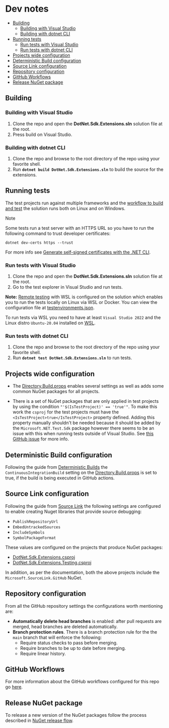 # Dev notes

- [Building](#building)
  - [Building with Visual Studio](#building-with-visual-studio)
  - [Building with dotnet CLI](#building-with-dotnet-cli)
- [Running tests](#running-tests)
  - [Run tests with Visual Studio](#run-tests-with-visual-studio)
  - [Run tests with dotnet CLI](#run-tests-with-dotnet-cli)
- [Projects wide configuration](#projects-wide-configuration)
- [Deterministic Build configuration](#deterministic-build-configuration)
- [Source Link configuration](#source-link-configuration)
- [Repository configuration](#repository-configuration)
- [GitHub Workflows](#github-workflows)
- [Release NuGet package](#release-nuget-package)

## Building

### Building with Visual Studio

1) Clone the repo and open the **DotNet.Sdk.Extensions.sln** solution file at the root.
2) Press build on Visual Studio.

### Building with dotnet CLI

1) Clone the repo and browse to the root directory of the repo using your favorite shell.
2) Run **`dotnet build DotNet.Sdk.Extensions.sln`** to build the source for the extensions.

## Running tests

The test projects run against multiple frameworks and the [workflow to build and test](/.github/workflows/nuget-publish.yml) the solution runs both on Linux and on Windows.

> [!NOTE]
>
> Some tests run a test server with an HTTPS URL so you have to run the following command to trust developer certificates:
>
> ```
> dotnet dev-certs https --trust
> ```
>
> For more info see [Generate self-signed certificates with the .NET CLI](https://docs.microsoft.com/en-us/dotnet/core/additional-tools/self-signed-certificates-guide).

### Run tests with Visual Studio

1) Clone the repo and open the **DotNet.Sdk.Extensions.sln** solution file at the root.
2) Go to the test explorer in Visual Studio and run tests.

**Note:** [Remote testing](https://docs.microsoft.com/en-us/visualstudio/test/remote-testing?view=vs-2022) with WSL is configured on the solution which enables you to run the tests locally on Linux via WSL or Docker. You can view the configuration file at [testenvironments.json](/testenvironments.json).

To run tests via WSL you need to have at least `Visual Studio 2022` and the Linux distro `Ubuntu-20.04` installed on [WSL](https://docs.microsoft.com/en-us/windows/wsl/install).

### Run tests with dotnet CLI

1) Clone the repo and browse to the root directory of the repo using your favorite shell.
2) Run **`dotnet test DotNet.Sdk.Extensions.sln`** to run tests.

## Projects wide configuration

- The [Directory.Build.props](/Directory.Build.props) enables several settings as well as adds some common NuGet packages for all projects.

- There is a set of NuGet packages that are only applied in test projects by using the condition `"'$(IsTestProject)' == 'true'"`. To make this work the `csproj` for the test projects must have the `<IsTestProject>true</IsTestProject>` property defined. Adding this property manually shouldn't be needed because it should be added by the `Microsoft.NET.Test.Sdk` package however there seems to be an issue with this when running tests outside of Visual Studio. See [this GitHub issue](https://github.com/dotnet/sdk/issues/3790#issuecomment-1100773198) for more info.

## Deterministic Build configuration

Following the guide from [Deterministic Builds](https://github.com/clairernovotny/DeterministicBuilds) the `ContinuousIntegrationBuild` setting on the [Directory.Build.props](/Directory.Build.props) is set to true, if the build is being executed in GitHub actions.

## Source Link configuration

Following the guide from [Source Link](https://github.com/dotnet/sourcelink) the following settings are configured to enable creating Nuget libraries that provide source debugging:

- `PublishRepositoryUrl`
- `EmbedUntrackedSources`
- `IncludeSymbols`
- `SymbolPackageFormat`

These values are configured on the projects that produce NuGet packages:

- [DotNet.Sdk.Extensions.csproj](/src/DotNet.Sdk.Extensions/DotNet.Sdk.Extensions.csproj)
- [DotNet.Sdk.Extensions.Testing.csproj](/src/DotNet.Sdk.Extensions.Testing/DotNet.Sdk.Extensions.Testing.csproj)

In addition, as per the documentation, both the above projects include the `Microsoft.SourceLink.GitHub` NuGet.

## Repository configuration

From all the GitHub repository settings the configurations worth mentioning are:

- **Automatically delete head branches** is enabled: after pull requests are merged, head branches are deleted automatically.
- **Branch protection rules**. There is a branch protection rule for the the `main` branch that will enforce the following:
  - Require status checks to pass before merging.
  - Require branches to be up to date before merging.
  - Require linear history.

## GitHub Workflows

For more information about the GitHub workflows configured for this repo go [here](/docs/dev-notes/workflows/README.md).

## Release NuGet package

To release a new version of the NuGet packages follow the process described in [NuGet release flow](/docs/dev-notes/workflows/nuget-release-flow.md).
